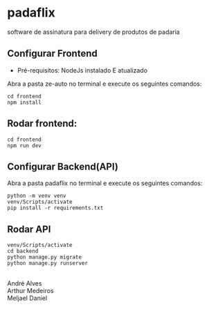# padaflix
software de assinatura para delivery de produtos de padaria

## Configurar Frontend  <br>
- Pré-requisitos: NodeJs instalado E atualizado  <br>

Abra a pasta ze-auto no terminal e execute os seguintes comandos: <br>
```
cd frontend 
npm install
```

## Rodar frontend:  <br>
```
cd frontend 
npm run dev 
```
## Configurar Backend(API)

Abra a pasta padaflix no terminal e execute os seguintes comandos: <br>
```
python -m venv venv 
venv/Scripts/activate
pip install -r requirements.txt
```


## Rodar API <br>
```
venv/Scripts/activate 
cd backend 
python manage.py migrate 
python manage.py runserver
```
<br> André Alves
<br> Arthur Medeiros
<br> Meljael Daniel
